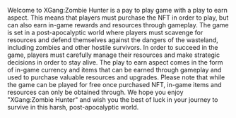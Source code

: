 Welcome to XGang:Zombie Hunter is a pay to play game with a play to earn aspect. This means that players must purchase the NFT in order to play, but can also earn in-game rewards and resources through gameplay.
The game is set in a post-apocalyptic world where players must scavenge for resources and defend themselves against the dangers of the wasteland, including zombies and other hostile survivors.
In order to succeed in the game, players must carefully manage their resources and make strategic decisions in order to stay alive. The play to earn aspect comes in the form of in-game currency and items that can be earned through gameplay and used to purchase valuable resources and upgrades.
Please note that while the game can be played for free once purchased NFT, in-game items and resources can only be obtained through. 
We hope you enjoy "XGang:Zombie Hunter" and wish you the best of luck in your journey to survive in this harsh, post-apocalyptic world.
